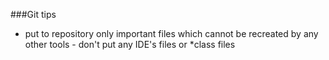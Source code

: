 ###Git tips
- put to repository only important files which cannot be recreated by any other tools - don't put any IDE's files or *class files 